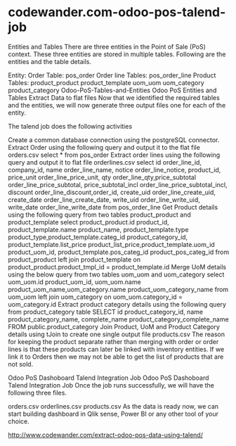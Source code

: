 # codewander.com-odoo-pos-talend-job
 

Entities and Tables
There are three entities in the Point of Sale (PoS) context. These three entities are stored in multiple tables. Following are the entities and the table details.

Entity: Order
Table: pos_order
Order line
Tables: pos_order_line
Product
Tables:
product_product
product_template
uom_uom
uom_category
product_category
Odoo-PoS-Tables-and-Entities
Odoo PoS Entities and Tables
Extract Data to flat files
Now that we identified the required tables and the entities, we will now generate three output files one for each of the entity.

The talend job does the following activities

Create a common database connection using the postgreSQL connector.
Extract Order using the following query and output it to the flat file orders.csv
select * from pos_order
Extract order lines using the following query and output it to flat file orderlines.csv
select 
id order_line_id, company_id, name order_line_name, 
notice order_line_notice, product_id, price_unit order_line_price_unit, 
qty order_line_qty,price_subtotal order_line_price_subtotal, price_subtotal_incl order_line_price_subtotal_incl, discount order_line_discount,order_id, create_uid order_line_create_uid, create_date order_line_create_date, write_uid order_line_write_uid, write_date order_line_write_date
from 
pos_order_line
Get Product details using the following query from two tables product_product and product_template
select product_product.id product_id,  product_template.name product_name,
product_template.type product_type,product_template.categ_id product_category_id,
product_template.list_price product_list_price,product_template.uom_id product_uom_id,
product_template.pos_categ_id product_pos_categ_id
from product_product left join product_template 
on product_product.product_tmpl_id =  product_template.id
Merge UoM details using the below query from two tables uom_uom and uom_category
select uom_uom.id product_uom_id, uom_uom.name product_uom_name,uom_category.name product_uom_category_name  from uom_uom left join uom_category on uom_uom.category_id = uom_category.id
Extract product category details using the following query from product_category table
SELECT id product_category_id, name product_category_name, complete_name product_category_complete_name
FROM public.product_category
Join Product, UoM and Product Category details using tJoin to create one single output file products.csv
The reason for keeping the product separate rather than merging with order or order lines is that these products can later be linked with inventory entities. If we link it to Orders then we may not be able to get the list of products that are not sold.

Odoo PoS Dashoboard Talend Integration Job
Odoo PoS Dashoboard Talend Integration Job
Once the job runs successfully, we will have the following three files.

orders.csv
orderlines.csv
products.csv
As the data is ready now, we can start building dashboard in Qlik sense, Power BI or any other tool of your choice.


http://www.codewander.com/extract-odoo-pos-data-using-talend/
